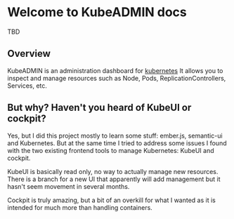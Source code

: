 # Welcome to KubeADMIN docs

TBD

## Overview

KubeADMIN is an administration dashboard for [kubernetes](http://kubernetes.io/ "Kubernetes")
It allows you to inspect and manage resources such as Node, Pods, ReplicationControllers, Services, etc.


## But why? Haven't you heard of KubeUI or cockpit?

Yes, but I did this project mostly to learn some stuff: ember.js, semantic-ui and Kubernetes.
But at the same time I tried to address some issues I found with the two existing frontend tools to manage Kubernetes: KubeUI and cockpit.

KubeUI is basically read only, no way to actually manage new resources. There is a branch for a new UI that apparently will add management but it hasn't seem movement in
several months.

Cockpit is truly amazing, but a bit of an overkill for what I wanted as it is intended for much more than handling containers.
